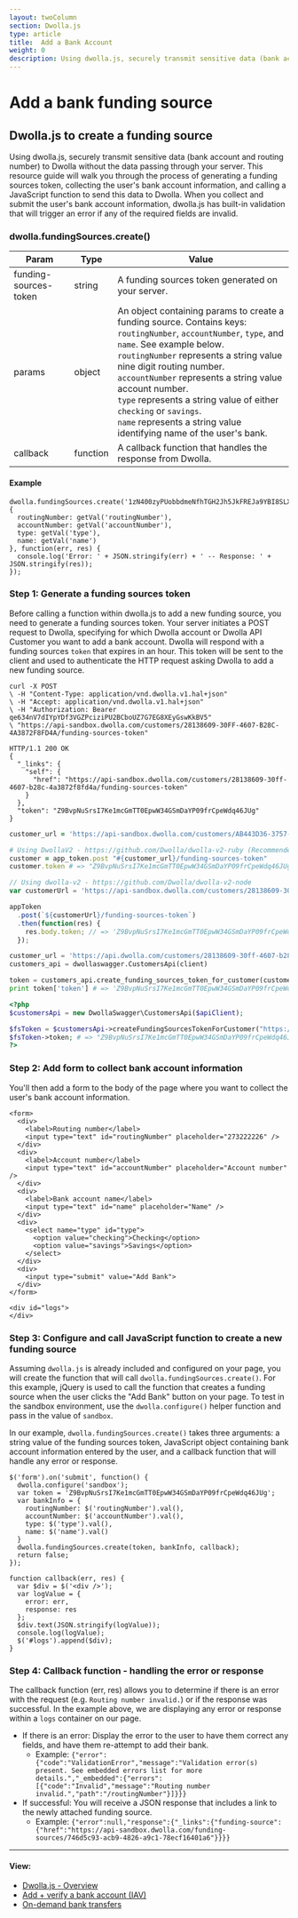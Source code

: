 ```yaml
---
layout: twoColumn
section: Dwolla.js
type: article
title:  Add a Bank Account
weight: 0
description: Using dwolla.js, securely transmit sensitive data (bank account and routing number) to Dwolla without the data passing through your server.
---
```


# Add a bank funding source

## Dwolla.js to create a funding source

Using dwolla.js, securely transmit sensitive data (bank account and routing number) to Dwolla without the data passing through your server. This resource guide will walk you through the process of generating a funding sources token, collecting the user's bank account information, and calling a JavaScript function to send this data to Dwolla. When you collect and submit the user's bank account information, dwolla.js has built-in validation that will trigger an error if any of the required fields are invalid.

### dwolla.fundingSources.create()

Param | Type | Value
----------|-------------|-------------
funding-sources-token | string | A funding sources token generated on your server.
params | object | An object containing params to create a funding source. Contains keys: `routingNumber`, `accountNumber`, `type`, and `name`. See example below. <br> `routingNumber` represents a string value nine digit routing number. <br> `accountNumber` represents a string value account number. <br> `type` represents a string value of either `checking` or `savings`. <br> `name` represents a string value identifying name of the user's bank.  
callback | function | A callback function that handles the response from Dwolla.

#### Example

```javascriptnoselect
dwolla.fundingSources.create('1zN400zyPUobbdmeNfhTGH2Jh5JkFREJa9YBI8SLXp0ERXNTMT', {
  routingNumber: getVal('routingNumber'),
  accountNumber: getVal('accountNumber'),
  type: getVal('type'),
  name: getVal('name')
}, function(err, res) {
  console.log('Error: ' + JSON.stringify(err) + ' -- Response: ' + JSON.stringify(res));
});
```

### Step 1: Generate a funding sources token
Before calling a function within dwolla.js to add a new funding source, you need to generate a funding sources token. Your server initiates a POST request to Dwolla, specifying for which Dwolla account or Dwolla API Customer you want to add a bank account. Dwolla will respond with a funding sources `token` that expires in an hour. This token will be sent to the client and used to authenticate the HTTP request asking Dwolla to add a new funding source.

```raw
curl -X POST
\ -H "Content-Type: application/vnd.dwolla.v1.hal+json"
\ -H "Accept: application/vnd.dwolla.v1.hal+json"
\ -H "Authorization: Bearer qe634nV7dIYpYDf3VGZPciziPU2BCboUZ7G7EG8XEyGswKkBV5"
\ "https://api-sandbox.dwolla.com/customers/28138609-30FF-4607-B28C-4A3872F8FD4A/funding-sources-token"

HTTP/1.1 200 OK
{
  "_links": {
    "self": {
      "href": "https://api-sandbox.dwolla.com/customers/28138609-30ff-4607-b28c-4a3872f8fd4a/funding-sources-token"
    }
  },
  "token": "Z9BvpNuSrsI7Ke1mcGmTT0EpwW34GSmDaYP09frCpeWdq46JUg"
}
```
```ruby
customer_url = 'https://api-sandbox.dwolla.com/customers/AB443D36-3757-44C1-A1B4-29727FB3111C'

# Using DwollaV2 - https://github.com/Dwolla/dwolla-v2-ruby (Recommended)
customer = app_token.post "#{customer_url}/funding-sources-token"
customer.token # => "Z9BvpNuSrsI7Ke1mcGmTT0EpwW34GSmDaYP09frCpeWdq46JUg"
```
```javascript
// Using dwolla-v2 - https://github.com/Dwolla/dwolla-v2-node
var customerUrl = 'https://api-sandbox.dwolla.com/customers/28138609-30ff-4607-b28c-4a3872f8fd4a';

appToken
  .post(`${customerUrl}/funding-sources-token`)
  .then(function(res) {
    res.body.token; // => 'Z9BvpNuSrsI7Ke1mcGmTT0EpwW34GSmDaYP09frCpeWdq46JUg'
  });
```
```python
customer_url = 'https://api.dwolla.com/customers/28138609-30ff-4607-b28c-4a3872f8fd4a'
customers_api = dwollaswagger.CustomersApi(client)

token = customers_api.create_funding_sources_token_for_customer(customer_url)
print token['token'] # => 'Z9BvpNuSrsI7Ke1mcGmTT0EpwW34GSmDaYP09frCpeWdq46JUg'
```
```php
<?php
$customersApi = new DwollaSwagger\CustomersApi($apiClient);

$fsToken = $customersApi->createFundingSourcesTokenForCustomer("https://api-sandbox.dwolla.com/customers/28138609-30ff-4607-b28c-4a3872f8fd4a");
$fsToken->token; # => "Z9BvpNuSrsI7Ke1mcGmTT0EpwW34GSmDaYP09frCpeWdq46JUg"
?>
```

### Step 2: Add form to collect bank account information
You'll then add a form to the body of the page where you want to collect the user's bank account information.

```htmlnoselect
<form>
  <div>
    <label>Routing number</label>
    <input type="text" id="routingNumber" placeholder="273222226" />
  </div>
  <div>
    <label>Account number</label>
    <input type="text" id="accountNumber" placeholder="Account number" />
  </div>
  <div>
    <label>Bank account name</label>
    <input type="text" id="name" placeholder="Name" />
  </div>
  <div>
    <select name="type" id="type">
      <option value="checking">Checking</option>
      <option value="savings">Savings</option>
    </select>
  </div>
  <div>
    <input type="submit" value="Add Bank">
  </div>
</form>

<div id="logs">
</div>
```


### Step 3: Configure and call JavaScript function to create a new funding source
Assuming `dwolla.js` is already included and configured on your page, you will create the function that will call `dwolla.fundingSources.create()`. For this example, jQuery is used to call the function that creates a funding source when the user clicks the "Add Bank" button on your page. To test in the sandbox environment, use the `dwolla.configure()` helper function and pass in the value of `sandbox`.

In our example, `dwolla.fundingSources.create()` takes three arguments: a string value of the funding sources token, JavaScript object containing bank account information entered by the user, and a callback function that will handle any error or response.

```javascriptnoselect
$('form').on('submit', function() {
  dwolla.configure('sandbox');
  var token = 'Z9BvpNuSrsI7Ke1mcGmTT0EpwW34GSmDaYP09frCpeWdq46JUg';
  var bankInfo = {
    routingNumber: $('routingNumber').val(),
    accountNumber: $('accountNumber').val(),
    type: $('type').val(),
    name: $('name').val()
  }
  dwolla.fundingSources.create(token, bankInfo, callback);
  return false;
});

function callback(err, res) {
  var $div = $('<div />');
  var logValue = {
    error: err,
    response: res
  };
  $div.text(JSON.stringify(logValue));
  console.log(logValue);
  $('#logs').append($div);
}
```

### Step 4: Callback function - handling the error or response
The callback function (err, res) allows you to determine if there is an error with the request (e.g. `Routing number invalid.`) or if the response was successful. In the example above, we are displaying any error or response within a `logs` container on our page.

* If there is an error: Display the error to the user to have them correct any fields, and have them re-attempt to add their bank.
  * Example: `{"error":{"code":"ValidationError","message":"Validation error(s) present. See embedded errors list for more details.","_embedded":{"errors":[{"code":"Invalid","message":"Routing number invalid.","path":"/routingNumber"}]}}}`
* If successful: You will receive a JSON response that includes a link to the newly attached funding source.
  * Example:  `{"error":null,"response":{"_links":{"funding-source":{"href":"https://api-sandbox.dwolla.com/funding-sources/746d5c93-acb9-4826-a9c1-78ecf16401a6"}}}}`

* * *

#### View:

*   [Dwolla.js - Overview](/resources/dwolla-js.html)
*   [Add + verify a bank account (IAV)](/resources/dwolla-js/instant-account-verification.html)
*   [On-demand bank transfers](/resources/dwolla-js/on-demand-bank-transfers.html)
